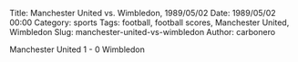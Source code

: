 Title: Manchester United vs. Wimbledon, 1989/05/02
Date: 1989/05/02 00:00
Category: sports
Tags: football, football scores, Manchester United, Wimbledon
Slug: manchester-united-vs-wimbledon
Author: carbonero


Manchester United 1 - 0 Wimbledon
